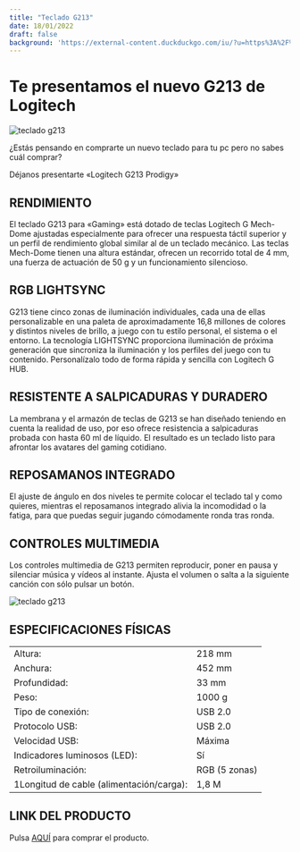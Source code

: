 ```yaml
---
title: "Teclado G213"
date: 18/01/2022
draft: false
background: 'https://external-content.duckduckgo.com/iu/?u=https%3A%2F%2Ftse1.mm.bing.net%2Fth%3Fid%3DOIP.t8GoUNWsunf3yPR_s0FZlgHaEJ%26pid%3DApi&f=1'
---
```


# Te presentamos el nuevo G213 de Logitech

![teclado g213](https://capitan9709.github.io/Pagina-Hugo/images/g213-feature.jpg)

¿Estás pensando en comprarte un nuevo teclado para tu pc pero no sabes cuál comprar?

Déjanos presentarte «Logitech G213 Prodigy»

## RENDIMIENTO

El teclado G213 para «Gaming» está dotado de teclas Logitech G Mech-Dome ajustadas especialmente para ofrecer una respuesta táctil superior y un perfil de rendimiento global similar al de un teclado mecánico. Las teclas Mech-Dome tienen una altura estándar, ofrecen un recorrido total de 4 mm, una fuerza de actuación de 50 g y un funcionamiento silencioso.

## RGB LIGHTSYNC

G213 tiene cinco zonas de iluminación individuales, cada una de ellas personalizable en una paleta de aproximadamente 16,8 millones de colores y distintos niveles de brillo, a juego con tu estilo personal, el sistema o el entorno. La tecnología LIGHTSYNC proporciona iluminación de próxima generación que sincroniza la iluminación y los perfiles del juego con tu contenido. Personalízalo todo de forma rápida y sencilla con Logitech G HUB.

## RESISTENTE A SALPICADURAS Y DURADERO

La membrana y el armazón de teclas de G213 se han diseñado teniendo en cuenta la realidad de uso, por eso ofrece resistencia a salpicaduras probada con hasta 60 ml de líquido. El resultado es un teclado listo para afrontar los avatares del gaming cotidiano.

## REPOSAMANOS INTEGRADO

El ajuste de ángulo en dos niveles te permite colocar el teclado tal y como quieres, mientras el reposamanos integrado alivia la incomodidad o la fatiga, para que puedas seguir jugando cómodamente ronda tras ronda.

## CONTROLES MULTIMEDIA

Los controles multimedia de G213 permiten reproducir, poner en pausa y silenciar música y vídeos al instante. Ajusta el volumen o salta a la siguiente canción con sólo pulsar un botón.

![teclado g213](https://capitan9709.github.io/Pagina-Hugo/images/g213.jpg)

## ESPECIFICACIONES FÍSICAS

|       |         |
| ------ | ------ |
|Altura: | 218 mm|
|Anchura: | 452 mm|
|Profundidad: | 33 mm|
|Peso: | 1000 g|
|Tipo de conexión: | USB 2.0|
|Protocolo USB: | USB 2.0|
|Velocidad USB: | Máxima|
|Indicadores luminosos (LED): | Sí|
|Retroiluminación: | RGB (5 zonas)|
1Longitud de cable (alimentación/carga): | 1,8 M|

## LINK DEL PRODUCTO
Pulsa [AQUÍ](https://www.amazon.es/Logitech-G213-Teclado-retroiluminaci%C3%B3n-distribuci%C3%B3n/dp/B01L6L44NU?__mk_es_ES=%C3%85M%C3%85%C5%BD%C3%95%C3%91&crid=1GWHWR46S807J&keywords=teclado%2Bgaming&qid=1641653176&sprefix=teclado%2Bgaming%2Caps%2C127&sr=8-11&th=1&linkCode=ll1&tag=gamesinfo-21&linkId=3e561f893e6d397a2d6bb77687ea4c80&language=es_ES&ref_=as_li_ss_tl) para comprar el producto.
